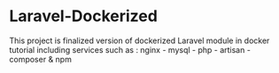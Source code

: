 # Laravel-Dockerized
This project is finalized version of dockerized Laravel module in docker tutorial including services such as : nginx - mysql - php - artisan - composer &amp; npm
